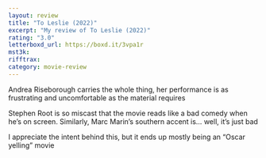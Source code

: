 ```yaml
---
layout: review
title: "To Leslie (2022)"
excerpt: "My review of To Leslie (2022)"
rating: "3.0"
letterboxd_url: https://boxd.it/3vpa1r
mst3k:
rifftrax:
category: movie-review
---
```


Andrea Riseborough carries the whole thing, her performance is as frustrating and uncomfortable as the material requires

Stephen Root is so miscast that the movie reads like a bad comedy when he’s on screen. Similarly, Marc Marin’s southern accent is… well, it’s just bad

I appreciate the intent behind this, but it ends up mostly being an “Oscar yelling” movie
